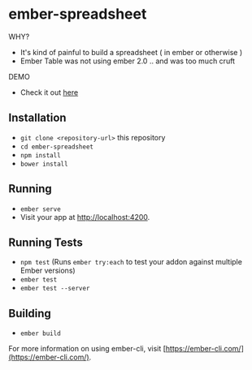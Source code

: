 # ember-spreadsheet

WHY?

- It's kind of painful to build a spreadsheet ( in ember or otherwise )
- Ember Table was not using ember 2.0 .. and was too much cruft

DEMO
 - Check it out [here](danielspaniel.github.io/ember-spreadsheet)

## Installation

* `git clone <repository-url>` this repository
* `cd ember-spreadsheet`
* `npm install`
* `bower install`

## Running

* `ember serve`
* Visit your app at [http://localhost:4200](http://localhost:4200).

## Running Tests

* `npm test` (Runs `ember try:each` to test your addon against multiple Ember versions)
* `ember test`
* `ember test --server`

## Building

* `ember build`

For more information on using ember-cli, visit [https://ember-cli.com/](https://ember-cli.com/).
